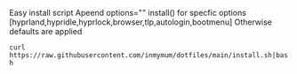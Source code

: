 Easy install script
Apeend options="" install() for specfic options [hyprland,hypridle,hyprlock,browser,tlp,autologin,bootmenu]
Otherwise defaults are applied

`curl https://raw.githubusercontent.com/inmymum/dotfiles/main/install.sh|bash`

